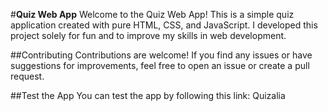 #**Quiz Web App**
Welcome to the Quiz Web App! This is a simple quiz application created with pure HTML, CSS, and JavaScript. I developed this project solely for fun and to improve my skills in web development.

##Contributing
Contributions are welcome! If you find any issues or have suggestions for improvements, feel free to open an issue or create a pull request.

##Test the App
You can test the app by following this link: Quizalia
